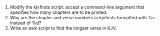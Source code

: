 1. Modify the kjvfirsts script: accept a command-line argument that specifies
how many chapters are to be printed.
2. Why are the chapter and verse numbers in kjvfirsts formatted with %s instead
of %d?
3. Write an awk script to find the longest verse in KJV.
